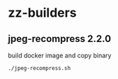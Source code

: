 # zz-builders
## jpeg-recompress 2.2.0

build docker image and copy binary
```
./jpeg-recompress.sh
```
